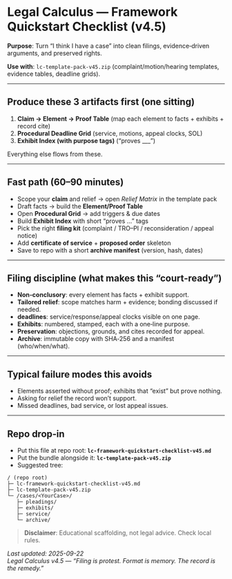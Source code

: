 # Legal Calculus — Framework Quickstart Checklist (v4.5)

**Purpose**: Turn “I think I have a case” into clean filings, evidence‑driven arguments, and preserved rights.

**Use with**: `lc-template-pack-v45.zip` (complaint/motion/hearing templates, evidence tables, deadline grids).

---

## Produce these 3 artifacts first (one sitting)

1) **Claim → Element → Proof Table** (map each element to facts + exhibits + record cite)  
2) **Procedural Deadline Grid** (service, motions, appeal clocks, SOL)  
3) **Exhibit Index (with purpose tags)** (“proves ___”)  

Everything else flows from these.

---

## Fast path (60–90 minutes)

- Scope your **claim** and relief → open *Relief Matrix* in the template pack  
- Draft facts → build the **Element/Proof Table**  
- Open **Procedural Grid** → add triggers & due dates  
- Build **Exhibit Index** with short “proves …” tags  
- Pick the right **filing kit** (complaint / TRO–PI / reconsideration / appeal notice)  
- Add **certificate of service** + **proposed order** skeleton  
- Save to repo with a short **archive manifest** (version, hash, dates)

---

## Filing discipline (what makes this “court‑ready”)

- **Non‑conclusory**: every element has facts + exhibit support.  
- **Tailored relief**: scope matches harm + evidence; bonding discussed if needed.  
- **deadlines**: service/response/appeal clocks visible on one page.  
- **Exhibits**: numbered, stamped, each with a one‑line purpose.  
- **Preservation**: objections, grounds, and cites recorded for appeal.  
- **Archive**: immutable copy with SHA‑256 and a manifest (who/when/what).

---

## Typical failure modes this avoids

- Elements asserted without proof; exhibits that “exist” but prove nothing.  
- Asking for relief the record won’t support.  
- Missed deadlines, bad service, or lost appeal issues.  

---

## Repo drop‑in

- Put this file at repo root: **`lc-framework-quickstart-checklist-v45.md`**
- Put the bundle alongside it: **`lc-template-pack-v45.zip`**
- Suggested tree:

```
/ (repo root)
├─ lc-framework-quickstart-checklist-v45.md
├─ lc-template-pack-v45.zip
└─ /cases/<YourCase>/
   ├─ pleadings/
   ├─ exhibits/
   ├─ service/
   └─ archive/
```

> **Disclaimer**: Educational scaffolding, not legal advice. Check local rules.

*Last updated: 2025-09-22*  
*Legal Calculus v4.5 — “Filing is protest. Format is memory. The record is the remedy.”*
